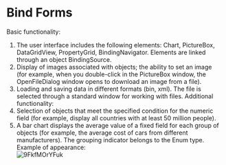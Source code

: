 # Bind Forms
Basic functionality:
1) The user interface includes the following elements: Chart, PictureBox,
DataGridView, PropertyGrid, BindingNavigator. Elements are linked through an object
BindingSource.
2) Display of images associated with objects; the ability to set an image (for example, when you double-click in the PictureBox window, the OpenFileDialog window opens to
download an image from a file).
3) Loading and saving data in different formats (bin, xml). The file
is selected through a standard window for working with files.
Additional functionality:
1) Selection of objects that meet the specified condition for the numeric field
(for example, display all countries with at least 50 million
people).
2) A bar chart displays the average value of a fixed field
for each group of objects (for example, the average cost of cars
from different manufacturers). The grouping indicator belongs to the Enum type.  
Example of appearance:  
![9FkfMOrYFuk](https://user-images.githubusercontent.com/73057920/233348814-e5ac983e-9a94-4989-970f-f58e50a633e1.jpg)
